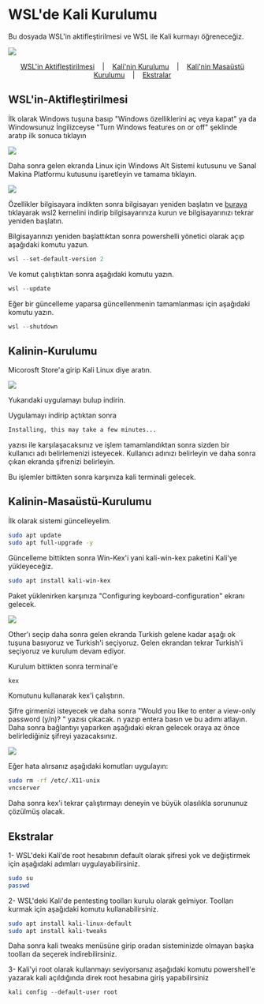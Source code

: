 # WSL'de Kali Kurulumu
Bu dosyada WSL'in aktifleştirilmesi ve WSL ile Kali kurmayı öğreneceğiz.

<p align="left" style="vertical-align: top;">
  <img src="https://img.shields.io/badge/Windows-%3E=_10-royalblue.svg">
</p>

<p align="center">
  <a href="#WSL'in-Aktifleştirilmesi">WSL'in Aktifleştirilmesi</a>
  &nbsp;&nbsp;&nbsp;|&nbsp;&nbsp;&nbsp;
  <a href="#Kalinin-Kurulumu">Kali'nin Kurulumu</a>
  &nbsp;&nbsp;&nbsp;|&nbsp;&nbsp;&nbsp;
  <a href="#Kalinin-Masaüstü-Kurulumu">Kali'nin Masaüstü Kurulumu</a>
  &nbsp;&nbsp;&nbsp;|&nbsp;&nbsp;&nbsp;
  <a href="#Ekstralar">Ekstralar</a>
</p>



## WSL'in-Aktifleştirilmesi

İlk olarak Windows tuşuna basıp "Windows özelliklerini aç veya kapat" ya da Windowsunuz İngilizceyse "Turn Windows features on or off" şeklinde aratıp ilk sonuca tıklayın

![](images/wsl0.png)

Daha sonra gelen ekranda Linux için Windows Alt Sistemi kutusunu ve Sanal Makina Platformu kutusunu işaretleyin ve tamama tıklayın.


![](images/wsl1.png)

Özellikler bilgisayara indikten sonra bilgisayarı yeniden başlatın ve <a href=https://wslstorestorage.blob.core.windows.net/wslblob/wsl_update_x64.msi>buraya</a> tıklayarak wsl2 kernelini indirip bilgisayarınıza kurun ve bilgisayarınızı tekrar yeniden başlatın.

Bilgisayarınızı yeniden başlattıktan sonra powershelli yönetici olarak açıp aşağıdaki komutu yazun.
```powershell
wsl --set-default-version 2
```
Ve komut çalıştıktan sonra aşağıdaki komutu yazın.
```powershell
wsl --update
```
Eğer bir güncelleme yaparsa güncellenmenin tamamlanması için aşağıdaki komutu yazın.
```powershell
wsl --shutdown
```

## Kalinin-Kurulumu

Micorosft Store'a girip Kali Linux diye aratın.

![](images/wsl2.png)

Yukarıdaki uygulamayı bulup indirin.

Uygulamayı indirip açtıktan sonra

```bash
Installing, this may take a few minutes...
```

yazısı ile karşılaşacaksınız ve işlem tamamlandıktan sonra sizden bir kullanıcı adı belirlemenizi isteyecek.
Kullanıcı adınızı belirleyin ve daha sonra çıkan ekranda şifrenizi belirleyin.

Bu işlemler bittikten sonra karşınıza kali terminali gelecek.

## Kalinin-Masaüstü-Kurulumu

İlk olarak sistemi güncelleyelim.
```bash
sudo apt update
sudo apt full-upgrade -y
```

Güncelleme bittikten sonra Win-Kex'i yani kali-win-kex paketini Kali'ye yükleyeceğiz.
```bash
sudo apt install kali-win-kex
```
Paket yüklenirken karşınıza "Configuring keyboard-configuration" ekranı gelecek.

![](images/wsl3.png)

Other'ı seçip daha sonra gelen ekranda Turkish gelene kadar aşağı ok tuşuna basıyoruz ve Turkish'i seçiyoruz.
Gelen ekrandan tekrar Turkish'i seçiyoruz ve kurulum devam ediyor.

Kurulum bittikten sonra terminal'e
```bash
kex
```
Komutunu kullanarak kex'i çalıştırın.

Şifre girmenizi isteyecek ve daha sonra "Would you like to enter a view-only password (y/n)? " yazısı çıkacak. n yazıp entera basın ve bu adımı atlayın. Daha sonra bağlantıyı yaparken aşağıdaki ekran gelecek oraya az önce belirlediğiniz şifreyi yazacaksınız.

![](images/wsl4.png)

Eğer hata alırsanız aşağıdaki komutları uygulayın:
```bash
sudo rm -rf /etc/.X11-unix
vncserver
```

Daha sonra kex'i tekrar çalıştırmayı deneyin ve büyük olasılıkla sorununuz çözülmüş olacak.


## Ekstralar

1- WSL'deki Kali'de root hesabının default olarak şifresi yok ve değiştirmek için aşağıdaki adımları uygulayabilirsiniz.
```bash
sudo su
passwd
```

2- WSL'deki Kali'de pentesting toolları kurulu olarak gelmiyor. Toolları kurmak için aşağıdaki komutu kullanabilirsiniz.
```bash
sudo apt install kali-linux-default
sudo apt install kali-tweaks
```
Daha sonra kali tweaks menüsüne girip oradan sisteminizde olmayan başka toolları da seçerek indirebilirsiniz.

3- Kali'yi root olarak kullanmayı seviyorsanız aşağıdaki komutu powershell'e yazarak kali açıldığında direk root hesabına giriş yapabilirsiniz
```powershell
kali config --default-user root
```
